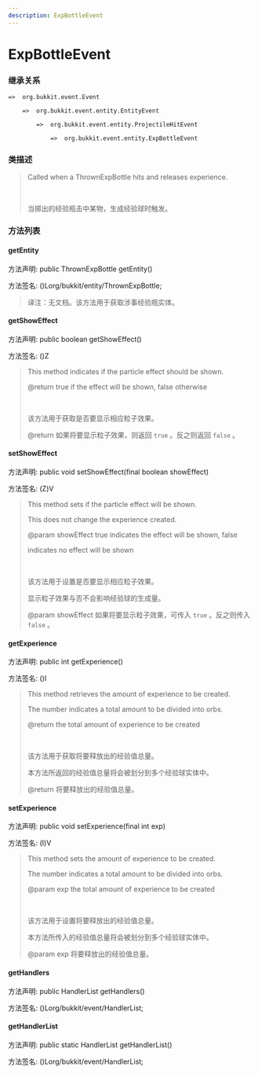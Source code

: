 ```yaml
---
description: ExpBottleEvent
---
```


# ExpBottleEvent

### 继承关系

    =>  org.bukkit.event.Event

        =>  org.bukkit.event.entity.EntityEvent

            =>  org.bukkit.event.entity.ProjectileHitEvent

                =>  org.bukkit.event.entity.ExpBottleEvent

### 类描述

> Called when a ThrownExpBottle hits and releases experience.
> 
> <br>
> 
> 当掷出的经验瓶击中某物，生成经验球时触发。

### 方法列表

#### getEntity

方法声明: public ThrownExpBottle getEntity()

方法签名: ()Lorg/bukkit/entity/ThrownExpBottle;

> 译注：无文档。该方法用于获取涉事经验瓶实体。

#### getShowEffect

方法声明: public boolean getShowEffect()

方法签名: ()Z

> This method indicates if the particle effect should be shown.
> 
> @return true if the effect will be shown, false otherwise
> 
> <br>
> 
> 该方法用于获取是否要显示相应粒子效果。
> 
> @return 如果将要显示粒子效果，则返回 `true` 。反之则返回 `false` 。

#### setShowEffect

方法声明: public void setShowEffect(final boolean showEffect)

方法签名: (Z)V

> This method sets if the particle effect will be shown.
> 
> This does not change the experience created.
> 
> @param showEffect true indicates the effect will be shown, false
> 
> indicates no effect will be shown
> 
> <br>
> 
> 该方法用于设置是否要显示相应粒子效果。
> 
> 显示粒子效果与否不会影响经验球的生成量。
> 
> @param showEffect 如果将要显示粒子效果，可传入 `true` 。反之则传入 `false` 。

#### getExperience

方法声明: public int getExperience()

方法签名: ()I

> This method retrieves the amount of experience to be created.
> 
> The number indicates a total amount to be divided into orbs.
> 
> @return the total amount of experience to be created
> 
> <br>
> 
> 该方法用于获取将要释放出的经验值总量。
> 
> 本方法所返回的经验值总量将会被划分到多个经验球实体中。
> 
> @return 将要释放出的经验值总量。

#### setExperience

方法声明: public void setExperience(final int exp)

方法签名: (I)V

> This method sets the amount of experience to be created.
> 
> The number indicates a total amount to be divided into orbs.
> 
> @param exp the total amount of experience to be created
> 
> <br>
> 
> 该方法用于设置将要释放出的经验值总量。
> 
> 本方法所传入的经验值总量将会被划分到多个经验球实体中。
> 
> @param exp 将要释放出的经验值总量。

#### getHandlers

方法声明: public HandlerList getHandlers()

方法签名: ()Lorg/bukkit/event/HandlerList;

#### getHandlerList

方法声明: public static HandlerList getHandlerList()

方法签名: ()Lorg/bukkit/event/HandlerList;